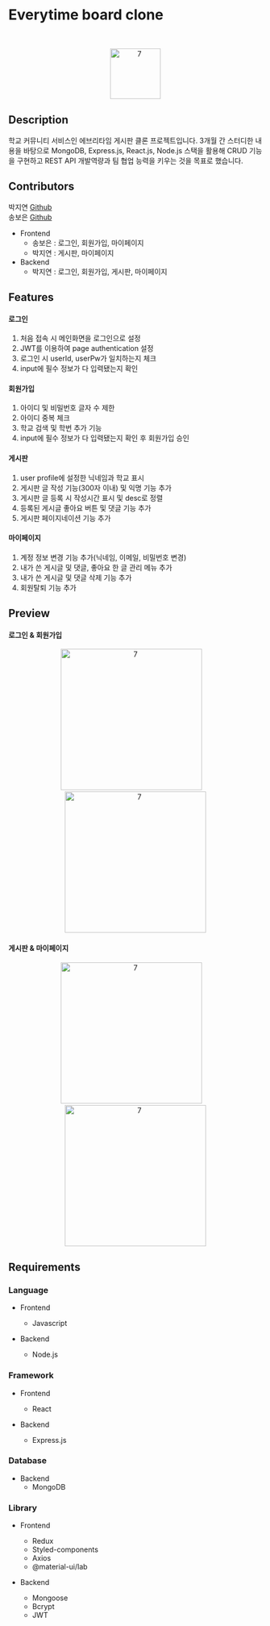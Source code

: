 # Everytime board clone
<br/>
<p align="center">
  <img width="100" alt="7" src="https://user-images.githubusercontent.com/71836751/107924570-83bf1080-6fb6-11eb-927b-9b13b0c2423c.png">
</p>

## Description

학교 커뮤니티 서비스인 에브리타임 게시판 클론 프로젝트입니다. 3개월 간 스터디한 내용을 바탕으로 MongoDB, Express.js, React.js, Node.js 스택을 활용해 CRUD 기능을 구현하고 REST API 개발역량과 팀 협업 능력을 키우는 것을 목표로 했습니다.

## Contributors
박지연 [Github](https://github.com/gparkkii)<br/>
송보은 [Github](https://github.com/Boeun05)

- Frontend
  - 송보은 : 로그인, 회원가입, 마이페이지
  - 박지연 : 게시판, 마이페이지
- Backend
  - 박지연 : 로그인, 회원가입, 게시판, 마이페이지

## Features

#### 로그인
1. 처음 접속 시 메인화면을 로그인으로 설정
2. JWT를 이용하여 page authentication 설정
3. 로그인 시 userId, userPw가 일치하는지 체크
4. input에 필수 정보가 다 입력됐는지 확인
#### 회원가입
1. 아이디 및 비밀번호 글자 수 제한
2. 아이디 중복 체크
3. 학교 검색 및 학번 추가 기능
4. input에 필수 정보가 다 입력됐는지 확인 후 회원가입 승인
#### 게시판
1. user profile에 설정한 닉네임과 학교 표시
2. 게시판 글 작성 기능(300자 이내) 및 익명 기능 추가 
3. 게시판 글 등록 시 작성시간 표시 및 desc로 정렬
4. 등록된 게시글 좋아요 버튼 및 댓글 기능 추가
5. 게시판 페이지네이션 기능 추가
#### 마이페이지
1. 계정 정보 변경 기능 추가(닉네임, 이메일, 비밀번호 변경)
2. 내가 쓴 게시글 및 댓글, 좋아요 한 글 관리 메뉴 추가
3. 내가 쓴 게시글 및 댓글 삭제 기능 추가
4. 회원탈퇴 기능 추가

## Preview
#### 로그인 & 회원가입
<p align="center">
  <img width="280" alt="7" src="https://user-images.githubusercontent.com/71811780/108114998-e01c5000-70dc-11eb-97d2-de160f368d5a.gif">
  &nbsp;&nbsp;&nbsp;
  <img width="280" alt="7" src="https://user-images.githubusercontent.com/71811780/108112315-44d5ab80-70d9-11eb-8595-eda8af5d9d76.gif">
</p>

#### 게시판 & 마이페이지
<p align="center">
  <img width="280" alt="7" src="https://user-images.githubusercontent.com/71811780/108112312-43a47e80-70d9-11eb-8b93-b34216d96f22.gif">
  &nbsp;&nbsp;&nbsp;
  <img width="280" alt="7" src="https://user-images.githubusercontent.com/71811780/108112317-4606d880-70d9-11eb-939f-64ee09f484da.gif">
</p>


## Requirements

### Language
- Frontend
  - Javascript
  
- Backend
  - Node.js
  
### Framework
- Frontend
  - React
  
- Backend
  - Express.js
  
### Database
- Backend 
  - MongoDB 
  
### Library
- Frontend
  - Redux
  - Styled-components
  - Axios
  - @material-ui/lab

- Backend
  - Mongoose
  - Bcrypt
  - JWT

